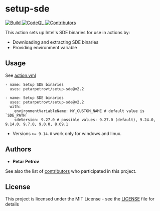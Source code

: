  # setup-sde

<p align="left">
    <a href="https://github.com/petarpetrovt/setup-sde/actions/workflows/build.yml" alt="Build">
        <img alt="Build" src="https://github.com/petarpetrovt/setup-sde/actions/workflows/build.yml/badge.svg" />
    </a>
    <a href="https://github.com/petarpetrovt/setup-sde/actions/workflows/codeql-analysis.yml" alt="CodeQL">
        <img alt="CodeQL" src="https://github.com/petarpetrovt/setup-sde/actions/workflows/codeql-analysis.yml/badge.svg" />
    </a>
    <a href="https://github.com/petarpetrovt/setup-sde/graphs/contributors" alt="Contributors">
        <img alt="Contributors" src="https://img.shields.io/github/contributors/petarpetrovt/setup-sde?label=Contributors">
    </a>
</p>

This action sets up Intel's SDE binaries for use in actions by:

* Downloading and extracting SDE binaries
* Providing environment variable

## Usage

See [action.yml](action.yml)

```YML
- name: Setup SDE binaries
  uses: petarpetrovt/setup-sde@v2.2
```

```YML
- name: Setup SDE binaries
  uses: petarpetrovt/setup-sde@v2.2
  with:
    environmentVariableName: MY_CUSTOM_NAME # default value is `SDE_PATH`
    sdeVersion: 9.27.0 # possible values: 9.27.0 (default), 9.24.0, 9.14.0, 9.7.0, 9.0.0, 8.69.1
```

* Versions `>= 9.14.0` work only for windows and linux.

## Authors

* **Petar Petrov**

See also the list of [contributors](https://github.com/petarpetrovt/setup-sde/graphs/contributors) who participated in this project.

## License

This project is licensed under the MIT License - see the [LICENSE](LICENSE) file for details
